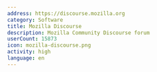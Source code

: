 ```yaml
---
address: https://discourse.mozilla.org
category: Software
title: Mozilla Discourse
description: Mozilla Community Discourse forum
userCount: 15873
icon: mozilla-discourse.png
activity: high
language: en
---
```

